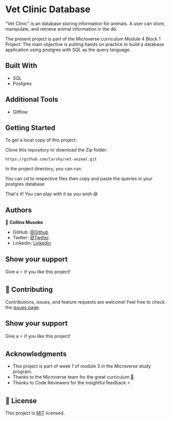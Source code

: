 # Vet Clinic Database

"Vet Clinic" is an database storing information for animals. A user can store, manipulate, and retrieve animal information in the db.

The present project is part of the Microverse curriculum Module 4 Block 1 Project. The main objective is putting hands on practice to build a database application using postgres with SQL as the query language.

## Built With

- SQL
- Postgres

## Additional Tools

- Gitflow

## Getting Started

To get a local copy of this project:

Clone this repository or download the Zip folder:
```
https://github.com/Carshy/vet-animal.git
```
 
In the project directory, you can run:

You can cd to respective files then copy and paste the queries in your postgres database

That's it! You can play with it as you wish :smile:

## Authors

👤 **Collins Musoko**

- GitHub: [@Github](https://github.com/Carshy)
- Twitter: [@Twitter](https://twitter.com/CarshyCollins)
- Linkedin: [Linkedin](https://www.linkedin.com/in/collins-musoko-864881120/)

## Show your support

Give a ⭐️ if you like this project!

## 🤝 Contributing

Contributions, issues, and feature requests are welcome!
Feel free to check the [issues page](https://github.com/Carshy/vet-animals/issues).

## Show your support

Give a ⭐️ if you like this project!

## Acknowledgments

- This project is part of week 1 of module 3 in the Microverse study program.
- Thanks to the Microverse team for the great curriculum 🙌.
- Thanks to Code Reviewers for the insightful feedback ⚡.

## 📝 License

This project is [MIT](https://github.com/Carshy/readme-template/blob/master/MIT.md) licensed.
